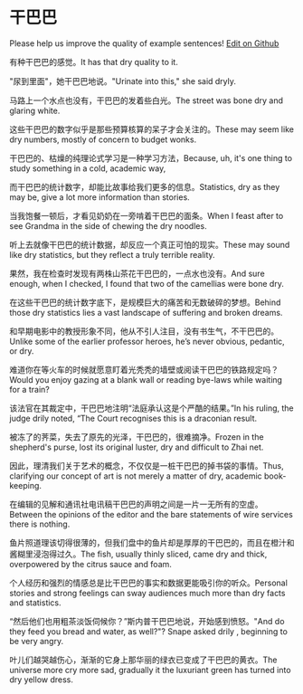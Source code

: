 # 干巴巴

Please help us improve the quality of example sentences! [Edit on Github](https://github.com/jiyushe/jiyu-example-sentence-source/blob/main/chinese/ganbaba.md)

<p><span class="chinese">有种干巴巴的感觉。</span><span class="english">It has that dry quality to it.</span></p>

<p><span class="chinese">"尿到里面"，她干巴巴地说。</span><span class="english">"Urinate into this," she said dryly.</span></p>

<p><span class="chinese">马路上一个水点也没有，干巴巴的发着些白光。</span><span class="english">The street was bone dry and glaring white.</span></p>

<p><span class="chinese">这些干巴巴的数字似乎是那些预算核算的呆子才会关注的。</span><span class="english">These may seem like dry numbers, mostly of concern to budget wonks.</span></p>

<p><span class="chinese">干巴巴的、枯燥的纯理论式学习是一种学习方法，</span><span class="english">Because, uh, it's one thing to study something in a cold, academic way,</span></p>

<p><span class="chinese">而干巴巴的统计数字，却能比故事给我们更多的信息。</span><span class="english">Statistics, dry as they may be, give a lot more information than stories.</span></p>

<p><span class="chinese">当我饱餐一顿后，才看见奶奶在一旁啃着干巴巴的面条。</span><span class="english">When I feast after to see Grandma in the side of chewing the dry noodles.</span></p>

<p><span class="chinese">听上去就像干巴巴的统计数据，却反应一个真正可怕的现实。</span><span class="english">These may sound like dry statistics, but they reflect a truly terrible reality.</span></p>

<p><span class="chinese">果然，我在检查时发现有两株山茶花干巴巴的，一点水也没有。</span><span class="english">And sure enough, when I checked, I found that two of the camellias were bone dry.</span></p>

<p><span class="chinese">在这些干巴巴的统计数字底下，是规模巨大的痛苦和无数破碎的梦想。</span><span class="english">Behind those dry statistics lies a vast landscape of suffering and broken dreams.</span></p>

<p><span class="chinese">和早期电影中的教授形象不同，他从不引人注目，没有书生气，不干巴巴的。</span><span class="english">Unlike some of the earlier professor heroes, he’s never obvious, pedantic, or dry.</span></p>

<p><span class="chinese">难道你在等火车的时候就愿意盯着光秃秃的墙壁或阅读干巴巴的铁路规定吗？</span><span class="english">Would you enjoy gazing at a blank wall or reading bye-laws while waiting for a train?</span></p>

<p><span class="chinese">该法官在其裁定中，干巴巴地注明“法庭承认这是个严酷的结果。”</span><span class="english">In his ruling, the judge drily noted, “The Court recognises this is a draconian result.</span></p>

<p><span class="chinese">被冻了的荠菜，失去了原先的光泽，干巴巴的，很难摘净。</span><span class="english">Frozen in the shepherd's purse, lost its original luster, dry and difficult to Zhai net.</span></p>

<p><span class="chinese">因此，理清我们关于艺术的概念，不仅仅是一桩干巴巴的掉书袋的事情。</span><span class="english">Thus, clarifying our concept of art is not merely a matter of dry, academic book-keeping.</span></p>

<p><span class="chinese">在编辑的见解和通讯社电讯稿干巴巴的声明之间是一片一无所有的空虚。</span><span class="english">Between the opinions of the editor and the bare statements of wire services there is nothing.</span></p>

<p><span class="chinese">鱼片照道理该切得很薄的，但我们盘中的鱼片却是厚厚的干巴巴的，而且在橙汁和酱糊里浸泡得过久。</span><span class="english">The fish, usually thinly sliced, came dry and thick, overpowered by the citrus sauce and foam.</span></p>

<p><span class="chinese">个人经历和强烈的情感总是比干巴巴的事实和数据更能吸引你的听众。</span><span class="english">Personal stories and strong feelings can sway audiences much more than dry facts and statistics.</span></p>

<p><span class="chinese">“然后他们也用粗茶淡饭伺候你？”斯内普干巴巴地说，开始感到愤怒。</span><span class="english">"And do they feed you bread and water, as well?"? Snape asked drily , beginning to be very angry.</span></p>

<p><span class="chinese">叶儿们越哭越伤心，渐渐的它身上那华丽的绿衣已变成了干巴巴的黄衣。</span><span class="english">The universe more cry more sad, gradually it the luxuriant green has turned into dry yellow dress.</span></p>

